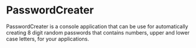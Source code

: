 # PasswordCreater
PasswordCreater is a console application that can be use for automatically creating 8 digit random passwords that contains numbers, upper and lower case letters, for your applications. 
